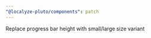```yaml
---
"@localyze-pluto/components": patch
---
```


Replace progress bar height with small/large size variant

